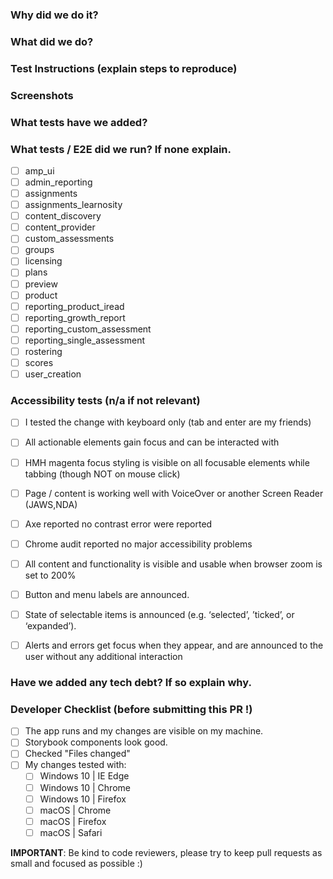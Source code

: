 ### Why did we do it?


### What did we do?


### Test Instructions (explain steps to reproduce)


### Screenshots


### What tests have we added?



### What tests / E2E did we run? If none explain.

*   [ ] amp_ui
*   [ ] admin_reporting
*   [ ] assignments
*   [ ] assignments_learnosity
*   [ ] content_discovery
*   [ ] content_provider
*   [ ] custom_assessments
*   [ ] groups
*   [ ] licensing
*   [ ] plans
*   [ ] preview
*   [ ] product
*   [ ] reporting_product_iread
*   [ ] reporting_growth_report
*   [ ] reporting_custom_assessment
*   [ ] reporting_single_assessment
*   [ ] rostering
*   [ ] scores
*   [ ] user_creation

### Accessibility tests (n/a if not relevant)

- [ ] I tested the change with keyboard only (tab and enter are my friends)
- [ ] All actionable elements gain focus and can be interacted with
- [ ] HMH magenta focus styling is visible on all focusable elements while tabbing (though NOT on mouse click)
- [ ] Page / content is working well with VoiceOver or another Screen Reader (JAWS,NDA)
- [ ] Axe reported no contrast error were reported
- [ ] Chrome audit reported no major accessibility problems
- [ ] All content and functionality is visible and usable when browser zoom is set to 200%
- [ ] Button and menu labels are announced.
- [ ] State of selectable items is announced (e.g. ‘selected’, ’ticked’, or ‘expanded’).
- [ ] Alerts and errors get focus when they appear, and are announced to the user without any additional interaction


### Have we added any tech debt? If so explain why.



### Developer Checklist (before submitting this PR !)

- [ ] The app runs and my changes are visible on my machine.
- [ ] Storybook components look good.
- [ ] Checked "Files changed"
- [ ] My changes tested with:
    - [ ] Windows 10         | IE Edge
    - [ ] Windows 10         | Chrome
    - [ ] Windows 10         | Firefox
    - [ ] macOS        | Chrome
    - [ ] macOS        | Firefox
    - [ ] macOS        | Safari

**IMPORTANT**:
Be kind to code reviewers, please try to keep pull requests as small and focused as possible :)
